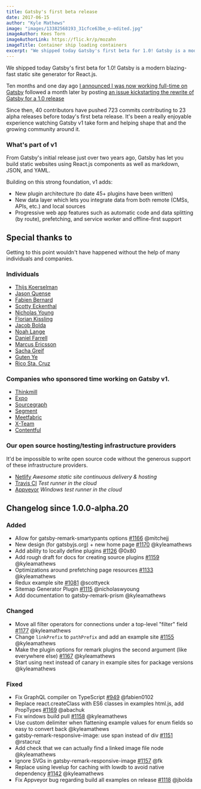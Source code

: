 ```yaml
---
title: Gatsby's first beta release
date: 2017-06-15
author: "Kyle Mathews"
image: "images/13382568193_31cfce63be_o-edited.jpg"
imageAuthor: Kees Torn
imageAuthorLink: https://flic.kr/p/mozahn
imageTitle: Container ship loading containers
excerpt: "We shipped today Gatsby's first beta for 1.0! Gatsby is a modern blazing-fast static site generator for React.js…"
---
```


We shipped today Gatsby's first beta for 1.0! Gatsby is a modern blazing-fast
static site generator for React.js.

Ten months and one day ago
[I announced I was now working full-time on Gatsby](https://www.bricolage.io/gatsby-open-source-work)
followed a month later by posting
[an issue kickstarting the rewrite of Gatsby for a 1.0 release](https://github.com/gatsbyjs/gatsby/issues/419)

Since then, 40 contributors have pushed 723 commits contributing to 23 alpha
releases before today's first beta release. It's been a really enjoyable
experience watching Gatsby v1 take form and helping shape that and the growing
community around it.

### What's part of v1

From Gatsby's initial release just over two years ago, Gatsby has let you build
static websites using React.js components as well as markdown, JSON, and YAML.

Building on this strong foundation, v1 adds:

- New plugin architecture (to date 45+ plugins have been written)
- New data layer which lets you integrate data from both remote (CMSs, APIs,
  etc.) and local sources
- Progressive web app features such as automatic code and data splitting (by
  route), prefetching, and service worker and offline-first support

## Special thanks to

Getting to this point wouldn't have happened without the help of many
individuals and companies.

### Individuals

- [Thijs Koerselman](https://github.com/0x80)
- [Jason Quense](https://github.com/jquense)
- [Fabien Bernard](https://github.com/fabien0102)
- [Scotty Eckenthal](https://github.com/scottyeck)
- [Nicholas Young](https://github.com/nicholaswyoung)
- [Florian Kissling](https://github.com/fk)
- [Jacob Bolda](https://github.com/jbolda)
- [Noah Lange](https://github.com/noahlange)
- [Daniel Farrell](https://github.com/danielfarrell)
- [Marcus Ericsson](https://github.com/mericsson)
- [Sacha Greif](https://github.com/SachaG)
- [Guten Ye](https://github.com/gutenye)
- [Rico Sta. Cruz](https://github.com/rstacruz)

### Companies who sponsored time working on Gatsby v1.

- [Thinkmill](https://www.thinkmill.com.au)
- [Expo](https://expo.io)
- [Sourcegraph](https://about.sourcegraph.com)
- [Segment](https://segment.com)
- [Meetfabric](https://meetfabric.com)
- [X-Team](https://x-team.com)
- [Contentful](https://www.contentful.com)

### Our open source hosting/testing infrastructure providers

It'd be impossible to write open source code without the generous support of
these infrastructure providers.

- [Netlify](https://www.netlify.com) _Awesome static site continuous delivery &
  hosting_
- [Travis CI](https://travis-ci.org) _Test runner in the cloud_
- [Appveyor](https://www.appveyor.com) _Windows test runner in the cloud_

## Changelog since 1.0.0-alpha.20

### Added

- Allow for gatsby-remark-smartypants options
  [#1166](https://github.com/gatsbyjs/gatsby/pull/1166) @mitchejj
- New design (for gatsbyjs.org) + new home page
  [#1170](https://github.com/gatsbyjs/gatsby/pull/1170) @kyleamathews
- Add ability to locally define plugins
  [#1126](https://github.com/gatsbyjs/gatsby/pull/1126) @0x80
- Add rough draft for docs for creating source plugins
  [#1159](https://github.com/gatsbyjs/gatsby/pull/1159) @kyleamathews
- Optimizations around prefetching page resources
  [#1133](https://github.com/gatsbyjs/gatsby/pull/1133) @kyleamathews
- Redux example site [#1081](https://github.com/gatsbyjs/gatsby/pull/1081)
  @scottyeck
- Sitemap Generator Plugin [#1115](https://github.com/gatsbyjs/gatsby/pull/1115)
  @nicholaswyoung
- Add documentation to gatsby-remark-prism @kyleamathews

### Changed

- Move all filter operators for connections under a top-level "filter" field
  [#1177](https://github.com/gatsbyjs/gatsby/pull/1177) @kyleamathews
- Change `linkPrefix` to `pathPrefix` and add an example site
  [#1155](https://github.com/gatsbyjs/gatsby/pull/1155) @kyleamathews
- Make the plugin options for remark plugins the second argument (like
  everywhere else) [#1167](https://github.com/gatsbyjs/gatsby/pull/1167)
  @kyleamathews
- Start using next instead of canary in example sites for package versions
  @kyleamathews

### Fixed

- Fix GraphQL compiler on TypeScript
  [#949](https://github.com/gatsbyjs/gatsby/pull/949) @fabien0102
- Replace react.createClass with ES6 classes in examples html.js, add PropTypes
  [#1169](https://github.com/gatsbyjs/gatsby/pull/1169) @abachuk
- Fix windows build pull [#1158](https://github.com/gatsbyjs/gatsby/pull/1158)
  @kyleamathews
- Use custom delimiter when flattening example values for enum fields so easy to
  convert back @kyleamathews
- gatsby-remark-responsive-image: use span instead of div
  [#1151](https://github.com/gatsbyjs/gatsby/pull/1151) @rstacruz
- Add check that we can actually find a linked image file node @kyleamathews
- Ignore SVGs in gatsby-remark-responsive-image
  [#1157](https://github.com/gatsbyjs/gatsby/pull/1157) @fk
- Replace using levelup for caching with lowdb to avoid native dependency
  [#1142](https://github.com/gatsbyjs/gatsby/pull/1142) @kyleamathews
- Fix Appveyor bug regarding build all examples on release
  [#1118](https://github.com/gatsbyjs/gatsby/pull/1118) @jbolda
